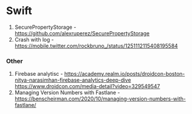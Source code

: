 # Swift


1. SecurePropertyStorage - https://github.com/alexruperez/SecurePropertyStorage
2. Crash with log - https://mobile.twitter.com/rockbruno_/status/1251112115408195584



### Other
1. Firebase analytisc - https://academy.realm.io/posts/droidcon-boston-nitya-narasimhan-firebase-analytics-deep-dive
https://www.droidcon.com/media-detail?video=329549547
2. Managing Version Numbers with Fastlane - https://benscheirman.com/2020/10/managing-version-numbers-with-fastlane/
